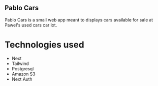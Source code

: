 ## Pablo Cars ## 

Pablo Cars is a small web app meant to displays cars available for sale at Pawel's used cars car lot.

# Technologies used #

- Next
- Tailwind
- Postgresql
- Amazon S3
- Next Auth
